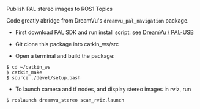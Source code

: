Publish PAL stereo images to ROS1 Topics

Code greatly abridge from DreamVu's `dreamvu_pal_navigation` package.

- First download PAL SDK and run install script: see  [DreamVu / PAL-USB](https://github.com/DreamVu/PAL-USB) 

- Git clone this package into catkin_ws/src

- Open a terminal and build the package:
```
$ cd ~/catkin_ws
$ catkin_make
$ source ./devel/setup.bash
```
        
- To launch camera and tf nodes, and display stereo images in rviz, run
```
$ roslaunch dreamvu_stereo scan_rviz.launch
```
